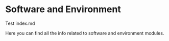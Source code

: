 # Software and Environment

Test index.md

Here you can find all the info related to software and environment modules.

